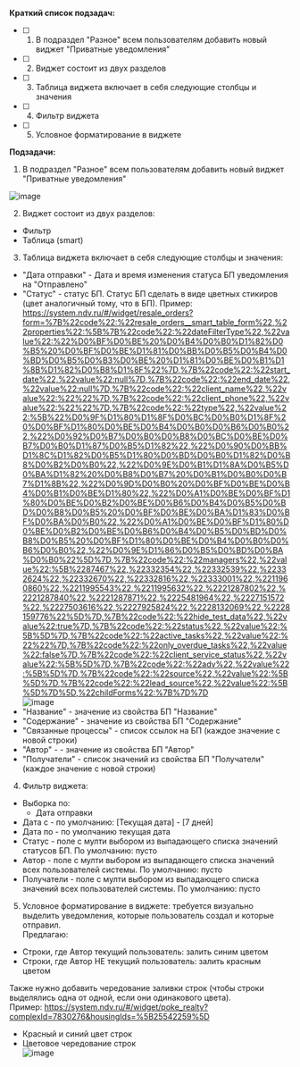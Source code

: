 **Краткий список подзадач:**
* [ ] 1. В подраздел "Разное" всем пользователям добавить новый виджет "Приватные уведомления"  
* [ ] 2. Виджет состоит из двух разделов
* [ ] 3. Таблица виджета включает в себя следующие столбцы и значения
* [ ] 4. Фильтр виджета
* [ ] 5. Условное форматирование в виджете

**Подзадачи:**
1. В подраздел "Разное" всем пользователям добавить новый виджет "Приватные уведомления"    

![image](/uploads/1b232456b261323096d6e15d23bd5882/image.png)

2. Виджет состоит из двух разделов:
* Фильтр
* Таблица (smart)

3. Таблица виджета включает в себя следующие столбцы и значения:
* "Дата отправки" - Дата и время изменения статуса БП уведомления на "Отправлено"
* "Статус" - статус БП. Статус БП сделать в виде цветных стикиров (цвет аналогичный тому, что в БП). Пример: https://system.ndv.ru/#/widget/resale_orders?form=%7B%22code%22:%22resale_orders__smart_table_form%22,%22properties%22:%5B%7B%22code%22:%22dateFilterType%22,%22value%22:%22%D0%BF%D0%BE%20%D0%B4%D0%B0%D1%82%D0%B5%20%D0%BF%D0%BE%D1%81%D0%BB%D0%B5%D0%B4%D0%BD%D0%B5%D0%B3%D0%BE%20%D1%81%D0%BE%D0%B1%D1%8B%D1%82%D0%B8%D1%8F%22%7D,%7B%22code%22:%22start_date%22,%22value%22:null%7D,%7B%22code%22:%22end_date%22,%22value%22:null%7D,%7B%22code%22:%22client_name%22,%22value%22:%22%22%7D,%7B%22code%22:%22client_phone%22,%22value%22:%22%22%7D,%7B%22code%22:%22type%22,%22value%22:%5B%22%D0%9F%D1%80%D1%8F%D0%BC%D0%B0%D1%8F%20%D0%BF%D1%80%D0%BE%D0%B4%D0%B0%D0%B6%D0%B0%22,%22%D0%92%D0%B7%D0%B0%D0%B8%D0%BC%D0%BE%D0%B7%D0%B0%D1%87%D0%B5%D1%82%22,%22%D0%90%D0%BB%D1%8C%D1%82%D0%B5%D1%80%D0%BD%D0%B0%D1%82%D0%B8%D0%B2%D0%B0%22,%22%D0%9E%D0%B1%D1%8A%D0%B5%D0%BA%D1%82%20%D0%B8%D0%B7%20%D0%B1%D0%B0%D0%B7%D1%8B%22,%22%D0%9D%D0%B0%20%D0%BF%D0%BE%D0%B4%D0%B1%D0%BE%D1%80%22,%22%D0%A1%D0%BE%D0%BF%D1%80%D0%BE%D0%B2%D0%BE%D0%B6%D0%B4%D0%B5%D0%BD%D0%B8%D0%B5%20%D0%BF%D0%BE%D0%BA%D1%83%D0%BF%D0%BA%D0%B0%22,%22%D0%A1%D0%BE%D0%BF%D1%80%D0%BE%D0%B2%D0%BE%D0%B6%D0%B4%D0%B5%D0%BD%D0%B8%D0%B5%20%D0%BF%D1%80%D0%BE%D0%B4%D0%B0%D0%B6%D0%B0%22,%22%D0%9E%D1%86%D0%B5%D0%BD%D0%BA%D0%B0%22%5D%7D,%7B%22code%22:%22managers%22,%22value%22:%5B%2287467%22,%22332354%22,%22332539%22,%22332624%22,%22332670%22,%22332816%22,%22333001%22,%2211960860%22,%2211995543%22,%2211995632%22,%2221287802%22,%2221287840%22,%2221287871%22,%2225481964%22,%2227151572%22,%2227503616%22,%2227925824%22,%2228132069%22,%2228159776%22%5D%7D,%7B%22code%22:%22hide_test_data%22,%22value%22:true%7D,%7B%22code%22:%22status%22,%22value%22:%5B%5D%7D,%7B%22code%22:%22active_tasks%22,%22value%22:%22%22%7D,%7B%22code%22:%22only_overdue_tasks%22,%22value%22:false%7D,%7B%22code%22:%22client_service_status%22,%22value%22:%5B%5D%7D,%7B%22code%22:%22adv%22,%22value%22:%5B%5D%7D,%7B%22code%22:%22source%22,%22value%22:%5B%5D%7D,%7B%22code%22:%22lead_source%22,%22value%22:%5B%5D%7D%5D,%22childForms%22:%7B%7D%7D     
![image](/uploads/37537006619eb777b6d950c715030108/image.png)    
* "Название" - значение из свойства БП "Название"
* "Содержание" - значение из свойства БП "Содержание"
* "Связанные процессы" - список ссылок на БП (каждое значение с новой строки)
* "Автор" -  - значение из свойства БП "Автор"
* "Получатели" - список значений из свойства БП "Получатели" (каждое значение с новой строки)

4. Фильтр виджета:
* Выборка по:
    * Дата отправки
* Дата с - по умолчанию: [Текущая дата] - [7 дней]
* Дата по - по умолчанию текущая дата
* Статус - поле с мулти выбором из выпадающего списка значений статусов БП. По умолчанию: пусто
* Автор - поле с мулти выбором из выпадающего списка значений всех пользователей системы. По умолчанию: пусто
* Получатели - поле с мулти выбором из выпадающего списка значений всех пользователей системы. По умолчанию: пусто

5. Условное форматирование в виджете: требуется визуально выделить уведомления, которые пользователь создал и которые отправил.    
Предлагаю:
* Строки, где Автор текущий пользователь: залить синим цветом
* Строки, где Автор НЕ текущий пользователь: залить красным цветом

Также нужно добавить чередование заливки строк (чтобы строки выделялись одна от одной, если они одинакового цвета).    
Пример: https://system.ndv.ru/#/widget/poke_realty?complexId=7830276&housingIds=%5B25542259%5D    
* Красный и синий цвет строк
* Цветовое чередование строк    
![image](/uploads/a5cf794ba730c0676fce7fe9e2d85863/image.png)
